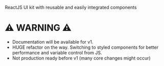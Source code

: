 ReactJS UI kit with reusable and easily integrated components

# ⚠ WARNING ⚠

- Documentation will be available for v1.
- HUGE refactor on the way. Switching to styled components for better performance and variable control from JS.
- Not production ready before v1 (many core changes might occur)
